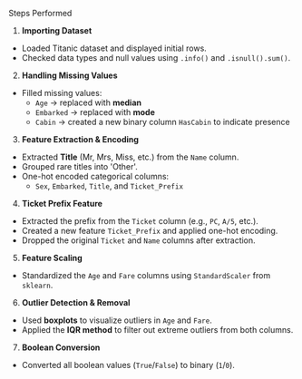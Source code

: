 Steps Performed

 1. **Importing Dataset**
- Loaded Titanic dataset and displayed initial rows.
- Checked data types and null values using `.info()` and `.isnull().sum()`.

 2. **Handling Missing Values**
- Filled missing values:
  - `Age` → replaced with **median**
  - `Embarked` → replaced with **mode**
  - `Cabin` → created a new binary column `HasCabin` to indicate presence

 3. **Feature Extraction & Encoding**
- Extracted **Title** (Mr, Mrs, Miss, etc.) from the `Name` column.
- Grouped rare titles into 'Other'.
- One-hot encoded categorical columns:
  - `Sex`, `Embarked`, `Title`, and `Ticket_Prefix`

 4. **Ticket Prefix Feature**
- Extracted the prefix from the `Ticket` column (e.g., `PC`, `A/5`, etc.).
- Created a new feature `Ticket_Prefix` and applied one-hot encoding.
- Dropped the original `Ticket` and `Name` columns after extraction.

 5. **Feature Scaling**
- Standardized the `Age` and `Fare` columns using `StandardScaler` from `sklearn`.

 6. **Outlier Detection & Removal**
- Used **boxplots** to visualize outliers in `Age` and `Fare`.
- Applied the **IQR method** to filter out extreme outliers from both columns.

 7. **Boolean Conversion**
- Converted all boolean values (`True`/`False`) to binary (`1`/`0`).

  
